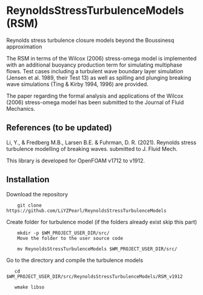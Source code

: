 # ReynoldsStressTurbulenceModels (RSM)
Reynolds stress turbulence closure models beyond the Boussinesq approximation

The RSM in terms of the Wilcox (2006) stress-omega model is implemented with an additional buoyancy production term for simulating multiphase flows. 
Test cases including a turbulent wave boundary layer simulation (Jensen et al. 1989, their Test 13) as well as spilling and plunging breaking wave simulations (Ting & Kirby 1994, 1996) are provided.

The paper regarding the formal analysis and applications of the Wilcox (2006) stress-omega model has been submitted to the Journal of Fluid Mechanics. 

## References (to be updated)

Li, Y., & Fredberg M.B., Larsen B.E. & Fuhrman, D. R. (2021). Reynolds stress turbulence modelling of breaking waves. submitted to J. Fluid Mech.

This library is developed for OpenFOAM v1712 to v1912.

## Installation

Download the repository 

        git clone https://github.com/LiYZPearl/ReynoldsStressTurbulenceModels

Create folder for turbulence model (if the folders already exist skip this part)

        mkdir -p $WM_PROJECT_USER_DIR/src/
        Move the folder to the user source code

        mv ReynoldsStressTurbulenceModels $WM_PROJECT_USER_DIR/src/
        
Go to the directory and compile the turbulence models

       cd $WM_PROJECT_USER_DIR/src/ReynoldsStressTurbulenceModels/RSM_v1912

       wmake libso
